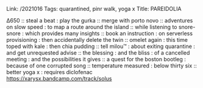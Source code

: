 Link: /2021016
Tags: quarantined, pinr walk, yoga x
Title: PAREIDOLIA
  
∆650 :: steal a beat : play the gurka ::  merge with porto novo :: adventures on slow speed : to map a route around the island :: while listening to snore-snore : which provides many insights :: book an instruction : on serverless provisioning : then accidentally delete the twin :: omelet again : this time toped with kale : then chia pudding :: tell milou™ : about exiting quarantine : and get unrequested advise :: the blessing : and the bliss : of a cancelled meeting : and the possibilities it gives :: a quest for the boston bootleg : because of one corrupted song :: temperature measured : below thirty six :: better yoga x : requires diclofenac 
<https://xarysx.bandcamp.com/track/solus>
